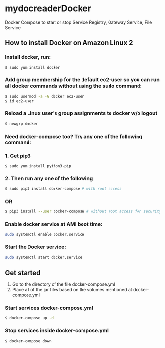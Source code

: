 # mydocreaderDocker
Docker Compose to start or stop Service Registry, Gateway Service, File Service

## How to install Docker on Amazon Linux 2

### Install docker, run:

``` bash
$ sudo yum install docker
```

### Add group membership for the default ec2-user so you can run all docker commands without using the sudo command:

``` bash
$ sudo usermod -a -G docker ec2-user
$ id ec2-user
```

### Reload a Linux user's group assignments to docker w/o logout

``` bash
$ newgrp docker
```

### Need docker-compose too? Try any one of the following command:

### 1. Get pip3 

``` bash
$ sudo yum install python3-pip
```

### 2. Then run any one of the following

``` bash
$ sudo pip3 install docker-compose # with root access
```

### OR #

``` bash
$ pip3 install --user docker-compose # without root access for security reasons
```

### Enable docker service at AMI boot time:

``` bash
sudo systemctl enable docker.service
```

### Start the Docker service:

``` bash
sudo systemctl start docker.service
```

## Get started

1. Go to the directory of the file docker-compose.yml
2. Place all of the jar files based on the volumes mentioned at docker-compose.yml

### Start services docker-compose.yml

``` bash
$ docker-compose up -d
```

### Stop services inside docker-compose.yml

``` bash
$ docker-compose down
```
